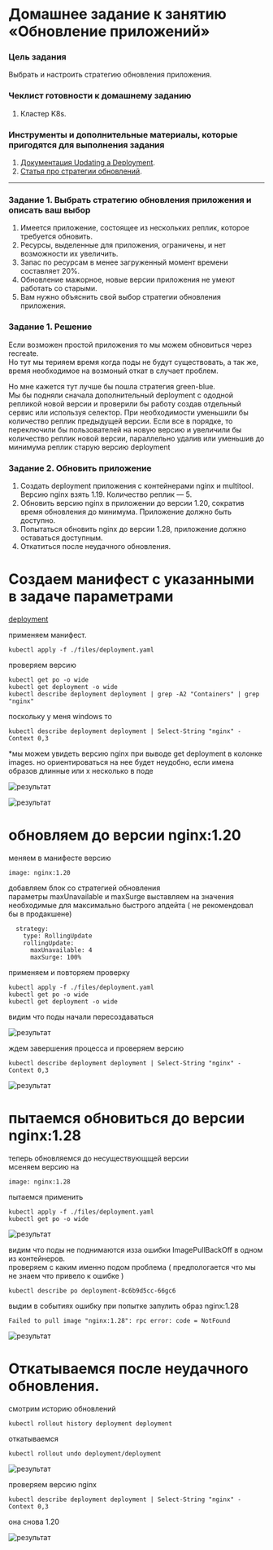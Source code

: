 # Домашнее задание к занятию «Обновление приложений»

### Цель задания

Выбрать и настроить стратегию обновления приложения.

### Чеклист готовности к домашнему заданию

1. Кластер K8s.

### Инструменты и дополнительные материалы, которые пригодятся для выполнения задания

1. [Документация Updating a Deployment](https://kubernetes.io/docs/concepts/workloads/controllers/deployment/#updating-a-deployment).
2. [Статья про стратегии обновлений](https://habr.com/ru/companies/flant/articles/471620/).

-----

### Задание 1. Выбрать стратегию обновления приложения и описать ваш выбор

1. Имеется приложение, состоящее из нескольких реплик, которое требуется обновить.
2. Ресурсы, выделенные для приложения, ограничены, и нет возможности их увеличить.
3. Запас по ресурсам в менее загруженный момент времени составляет 20%.
4. Обновление мажорное, новые версии приложения не умеют работать со старыми.
5. Вам нужно объяснить свой выбор стратегии обновления приложения.

### Задание 1. Решение 

Если возможен простой приложения  то мы можем обновиться через recreate.  
Но тут мы терияем время когда поды не будут существовать, а так же, время необходимое на возмоный откат в случает проблем.  

Но мне кажется тут лучше бы пошла стратегия green-blue.  
Мы бы подняли сначала дополнительный deployment c ододной репликой новой версии и проверили бы работу создав отдельный сервис или используя селектор. При необходимости уменьшили бы количество реплик предыдущей версии.
Если все в порядке, то переключили бы пользователей на новую версию и увеличили бы количество реплик новой версии, параллельно удалив или уменьшив до минимума реплик старую версию deployment


### Задание 2. Обновить приложение

1. Создать deployment приложения с контейнерами nginx и multitool. Версию nginx взять 1.19. Количество реплик — 5.
2. Обновить версию nginx в приложении до версии 1.20, сократив время обновления до минимума. Приложение должно быть доступно.
3. Попытаться обновить nginx до версии 1.28, приложение должно оставаться доступным.
4. Откатиться после неудачного обновления.


# Создаем манифест с указанными в задаче параметрами  

[deployment](./files/deployment.yaml)  

применяем манифест.  
```
kubectl apply -f ./files/deployment.yaml  
```

проверяем версию  
```
kubectl get po -o wide  
kubectl get deployment -o wide  
kubectl describe deployment deployment | grep -A2 "Containers" | grep "nginx"  
```

поскольку у меня windows то  
```
kubectl describe deployment deployment | Select-String "nginx" -Context 0,3  
```  

*мы можем увидеть версию nginx при выводе get deployment в колонке images. но ориентироваться на нее будет неудобно, если имена образов длинные или х несколько в поде  

![результат](./images/1-2.png)  

![результат](./images/1-1.png)  

# обновляем до версии nginx:1.20  


меняем в манифесте версию  
```
image: nginx:1.20  
```  

добавляем блок со стратегией обновления   
параметры maxUnavailable и maxSurge выставляем на значения необходимые для максимально быстрого апдейта ( не рекомендовал бы в продакшене) 

```
  strategy:  
    type: RollingUpdate  
    rollingUpdate:  
      maxUnavailable: 4  
      maxSurge: 100%  
```


применяем и повторяем  проверку  
```
kubectl apply -f ./files/deployment.yaml  
kubectl get po -o wide  
kubectl get deployment -o wide  
```

видим что поды начали пересоздаваться  

![результат](./images/1-3.png)  

ждем завершения процесса и проверяем версию  
```
kubectl describe deployment deployment | Select-String "nginx" -Context 0,3  
```

![результат](./images/1-4.png)  

# пытаемся обновиться до версии nginx:1.28 

теперь обновляемся до несуществующщей версии   
мсеняем версию на  
```
image: nginx:1.28  
```

пытаемся применить 

```
kubectl apply -f ./files/deployment.yaml  
kubectl get po -o wide  
```

![результат](./images/1-5.png)  

видим что поды не поднимаются изза ошибки ImagePullBackOff в одном из контейнеров.  
проверяем с каким именно подом проблема ( предпологается что мы не знаем что привело к ошибке )  

```
kubectl describe po deployment-8c6b9d5cc-66gc6
```  
выдим в событиях ошибку при попытке запулить образ nginx:1.28  
```
Failed to pull image "nginx:1.28": rpc error: code = NotFound  
```  

![результат](./images/1-6.png)  

# Откатываемся после неудачного обновления.

смотрим историю обновлений  
```
kubectl rollout history deployment deployment  
```
откатываемся  
``` 
kubectl rollout undo deployment/deployment
```

![результат](./images/1-7.png)  

проверяем версию nginx  
```
kubectl describe deployment deployment | Select-String "nginx" -Context 0,3
```

она снова 1.20  

![результат](./images/1-8.png)  